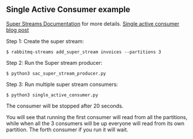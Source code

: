 Single Active Consumer example
---

[Super Streams Documentation](https://www.rabbitmq.com/streams.html#super-streams) for more details.
[Single active consumer blog post](https://blog.rabbitmq.com/posts/2022/07/rabbitmq-3-11-feature-preview-single-active-consumer-for-streams/)


Step 1: Create the super stream:

    $ rabbitmq-streams add_super_stream invoices --partitions 3


Step 2: Run the Super stream producer:

    $ python3 sac_super_stream_producer.py

Step 3: Run multiple super stream consumers:

    $ python3 single_active_consumer.py

The consumer will be stopped after 20 seconds.

You will see that running the first consumer will read from all the partitions, while when all the 3 consumers will be up everyone will read from its own partition.
The forth consumer if you run it will wait.